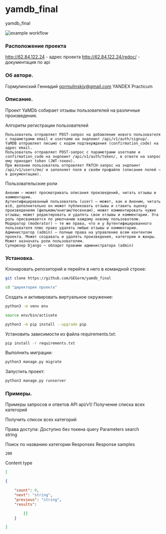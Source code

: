 # yamdb_final
yamdb_final

![example workflow](https://github.com/GEGorm/yamdb_final/actions/workflows/yamdb_workflow.yml/badge.svg)

### Расположение проекта
http://62.84.122.24 - адрес проекта
http://62.84.122.24/redoc/ - документация по api

### Об авторе.

Гормулинский Геннадий
gormulinskiy@gmail.com
YANDEX Practicum

### Описание.

Проект YaMDb собирает отзывы пользователей на различные произведения.

Алгоритм регистрации пользователей

    Пользователь отправляет POST-запрос на добавление нового пользователя с параметрами email и username на эндпоинт /api/v1/auth/signup/.
    YaMDB отправляет письмо с кодом подтверждения (confirmation_code) на адрес email.
    Пользователь отправляет POST-запрос с параметрами username и confirmation_code на эндпоинт /api/v1/auth/token/, в ответе на запрос ему приходит token (JWT-токен).
    При желании пользователь отправляет PATCH-запрос на эндпоинт /api/v1/users/me/ и заполняет поля в своём профайле (описание полей — в документации).

Пользовательские роли

    Аноним — может просматривать описания произведений, читать отзывы и комментарии.
    Аутентифицированный пользователь (user) — может, как и Аноним, читать всё, дополнительно он может публиковать отзывы и ставить оценку произведениям (фильмам/книгам/песенкам), может комментировать чужие отзывы; может редактировать и удалять свои отзывы и комментарии. Эта роль присваивается по умолчанию каждому новому пользователю.
    Модератор (moderator) — те же права, что и у Аутентифицированного пользователя плюс право удалять любые отзывы и комментарии.
    Администратор (admin) — полные права на управление всем контентом проекта. Может создавать и удалять произведения, категории и жанры. Может назначать роли пользователям.
    Суперюзер Django — обладет правами администратора (admin)


### Установка.
Клонировать репозиторий и перейти в него в командной строке:

```bash
git clone https://github.com/GEGorm/yamdb_final
```

```bash
cd "директория проекта"
```

Cоздать и активировать виртуальное окружение:

```bash
python3 -m venv env
```

```bash
source env/bin/activate
```

```bash
python3 -m pip install --upgrade pip
```

Установить зависимости из файла requirements.txt:

```bash
pip install -r requirements.txt
```

Выполнить миграции:

```bash
python3 manage.py migrate
```

Запустить проект:

```bash
python3 manage.py runserver
```
### Примеры.
Примеры запросов и ответов API api/v1/
Получение списка всех категорий

Получить список всех категорий

Права доступа: Доступно без токена
query Parameters
search	
string

Поиск по названию категории
Responses
Response samples

    200

Content type
```JSON
[

{

    "count": 0,
    "next": "string",
    "previous": "string",
    "results": 

        []
    }

]
